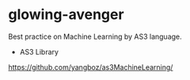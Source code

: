 glowing-avenger
===============

Best practice on Machine Learning by AS3 language.

* AS3 Library

https://github.com/yangboz/as3MachineLearning/
